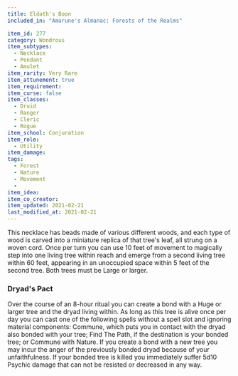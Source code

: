```yaml
---
title: Eldath's Boon
included_in: "Amarune's Almanac: Forests of the Realms"

item_id: 277
category: Wondrous
item_subtypes: 
  - Necklace
  - Pendant
  - Amulet
item_rarity: Very Rare
item_attunement: true
item_requirement: 
item_curse: false
item_classes: 
  - Druid
  - Ranger
  - Cleric
  - Rogue
item_school: Conjuration
item_role: 
  - Utility
item_damage: 
tags:
  - Forest
  - Nature
  - Movement
  - 
item_idea: 
item_co_creator: 
item_updated: 2021-02-21
last_modified_at: 2021-02-21
---
```


This necklace has beads made of various different woods, and each type of wood is carved into a miniature replica of that tree's leaf, all strung on a woven cord. Once per turn you can use 10 feet of movement to magically step into one living tree within reach and emerge from a second living tree within 60 feet, appearing in an unoccupied space within 5 feet of the second tree. Both trees must be Large or larger.

### Dryad's Pact

Over the course of an 8-hour ritual you can create a bond with a Huge or larger tree and the dryad living within. As long as this tree is alive once per day you can cast one of the following spells without a spell slot and ignoring material components: <magic-spell>Commune</magic-spell>, which puts you in contact with the dryad also bonded with your tree; <magic-spell>Find The Path</magic-spell>, if the destination is your bonded tree; or <magic-spell>Commune with Nature</magic-spell>. If you create a bond with a new tree you may incur the anger of the previously bonded dryad because of your unfaithfulness. If your bonded tree is killed you immediately suffer 5d10 Psychic damage that can not be resisted or decreased in any way.
